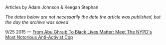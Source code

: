 Articles by Adam Johnson &amp; Keegan Stephan

*The dates below are not necessarily the date the article was published, but the day the archive was saved*

9/25 2015 — [From Abu Ghraib To Black Lives Matter: Meet The NYPD's Most Notorious Anti-Activist Cop](https://web.archive.org/web/20150925074720/http://gothamist.com/2015/09/23/abu_ghraib_cop_lombardo.php)  
